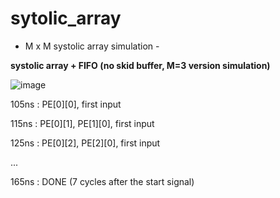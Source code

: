 # sytolic_array

- M x M systolic array simulation -

**systolic array + FIFO (no skid buffer, M=3 version simulation)**

![image](https://github.com/seo459/sytolic_array/assets/72679290/a7484165-fad5-48b7-9c6e-a6c4c77edf20)


105ns : PE[0][0], first input

115ns : PE[0][1], PE[1][0], first input

125ns : PE[0][2], PE[2][0], first input

...

165ns : DONE (7 cycles after the start signal)
